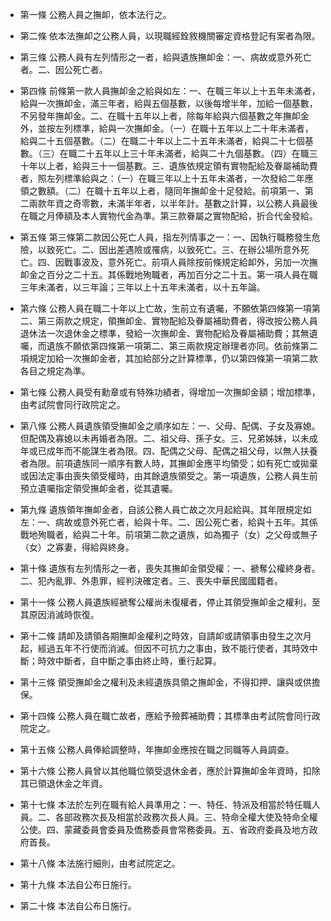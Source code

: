 * 第一條 公務人員之撫卹，依本法行之。

* 第二條 依本法撫卹之公務人員，以現職經銓敘機關審定資格登記有案者為限。

* 第三條 公務人員有左列情形之一者，給與遺族撫卹金：一、病故或意外死亡者。二、因公死亡者。

* 第四條 前條第一款人員撫卹金之給與如左：一、在職三年以上十五年未滿者，給與一次撫卹金，滿三年者，給與五個基數，以後每增半年，加給一個基數，不另發年撫卹金。二、在職十五年以上者，除每年給與六個基數之年撫卹金外，並按左列標準，給與一次撫卹金。（一）在職十五年以上二十年未滿者，給與二十五個基數。（二）在職二十年以上二十五年未滿者，給與二十七個基數。（三）在職二十五年以上三十年未滿者，給與二十九個基數。（四）在職三十年以上者，給與三十一個基數。三、遺族依規定領有實物配給及眷屬補助費者，照左列標準給與之：（一）在職三年以上十五年未滿者，一次發給二年應領之數額。（二）在職十五年以上者，隨同年撫卹金十足發給。前項第一、第二兩款年資之奇零數，未滿半年者，以半年計。基數之計算，以公務人員最後在職之月俸額及本人實物代金為準。第三款眷屬之實物配給，折合代金發給。

* 第五條 第三條第二款因公死亡人員，指左列情事之一：一、因執行職務發生危險，以致死亡。二、因出差遇險或罹病，以致死亡。三、在辦公場所意外死亡。四、因戰事波及，意外死亡。前項人員除按前條規定給卹外，另加一次撫卹金之百分之二十五。其係戰地殉職者，再加百分之二十五。第一項人員在職三年未滿者，以三年論；三年以上十五年未滿者，以十五年論。

* 第六條 公務人員在職二十年以上亡故，生前立有遺囑，不願依第四條第一項第二、第三兩款之規定，領撫卹金、實物配給及眷屬補助費者，得改按公務人員退休法一次退休金之標準，發給一次撫卹金、實物配給及眷屬補助費；其無遺囑，而遺族不願依第四條第一項第二、第三兩款規定辦理者亦同。依前條第二項規定加給一次撫卹金者，其加給部分之計算標準，仍以第四條第一項第二款各目之規定為準。

* 第七條 公務人員受有勳章或有特殊功績者，得增加一次撫卹金額；增加標準，由考試院會同行政院定之。

* 第八條 公務人員遺族領受撫卹金之順序如左：一、父母、配偶、子女及寡媳。但配偶及寡媳以未再婚者為限。二、祖父母、孫子女。三、兄弟姊妹，以未成年或已成年而不能謀生者為限。四、配偶之父母、配偶之祖父母，以無人扶養者為限。前項遺族同一順序有數人時，其撫卹金應平均領受；如有死亡或拋棄或因法定事由喪失領受權時，由其餘遺族領受之。第一項遺族，公務人員生前預立遺囑指定領受撫卹金者，從其遺囑。

* 第九條 遺族領年撫卹金者，自該公務人員亡故之次月起給與。其年限規定如左：一、病故或意外死亡者，給與十年。二、因公死亡者，給與十五年。其係戰地殉職者，給與二十年。前項第二款之遺族，如為獨子（女）之父母或無子（女）之寡妻，得給與終身。

* 第十條 遺族有左列情形之一者，喪失其撫卹金領受權：一、褫奪公權終身者。二、犯內亂罪、外患罪，經判決確定者。三、喪失中華民國國籍者。

* 第十一條 公務人員遺族經褫奪公權尚未復權者，停止其領受撫卹金之權利，至其原因消滅時恢復。

* 第十二條 請卹及請領各期撫卹金權利之時效，自請卹或請領事由發生之次月起，經過五年不行使而消滅。但因不可抗力之事由，致不能行使者，其時效中斷；時效中斷者，自中斷之事由終止時，重行起算。

* 第十三條 領受撫卹金之權利及未經遺族具領之撫卹金，不得扣押、讓與或供擔保。

* 第十四條 公務人員在職亡故者，應給予殮葬補助費；其標準由考試院會同行政院定之。

* 第十五條 公務人員俸給調整時，年撫卹金應按在職之同職等人員調查。

* 第十六條 公務人員曾以其他職位領受退休金者，應於計算撫卹金年資時，扣除其已領退休金之年資。

* 第十七條 本法於左列在職有給人員準用之：一、特任、特派及相當於特任職人員。二、各部政務次長及相當於政務次長人員。三、特命全權大使及特命全權公使。四、蒙藏委員會委員及僑務委員會常務委員。五、省政府委員及地方政府首長。

* 第十八條 本法施行細則，由考試院定之。

* 第十九條 本法自公布日施行。

* 第二十條 本法自公布日施行。

